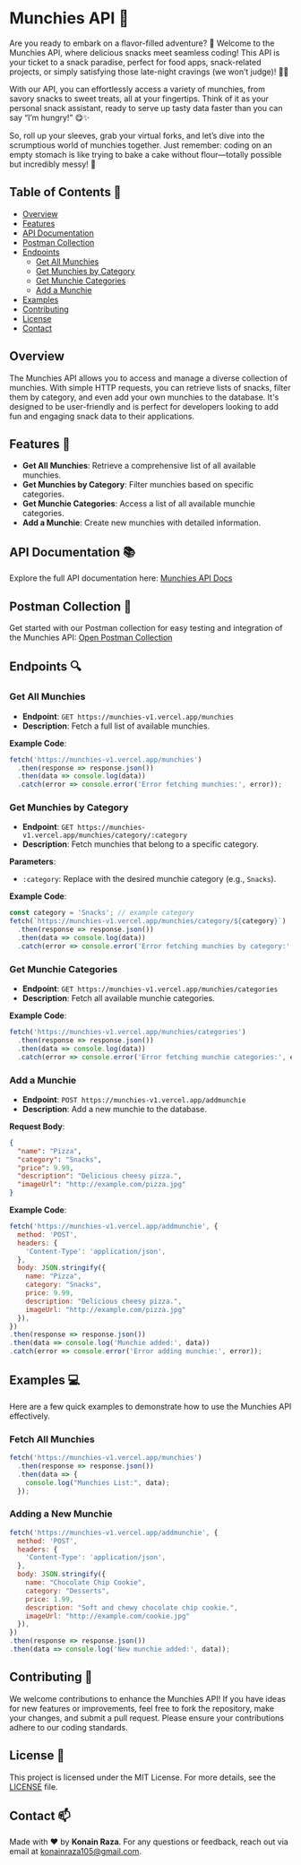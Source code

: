 # Munchies API 🍪

Are you ready to embark on a flavor-filled adventure? 🌟 Welcome to the Munchies API, where delicious snacks meet seamless coding! This API is your ticket to a snack paradise, perfect for food apps, snack-related projects, or simply satisfying those late-night cravings (we won’t judge)! 🍕🍩

With our API, you can effortlessly access a variety of munchies, from savory snacks to sweet treats, all at your fingertips. Think of it as your personal snack assistant, ready to serve up tasty data faster than you can say “I’m hungry!” 😋✨

So, roll up your sleeves, grab your virtual forks, and let’s dive into the scrumptious world of munchies together. Just remember: coding on an empty stomach is like trying to bake a cake without flour—totally possible but incredibly messy! 🎉


## Table of Contents 📖
- [Overview](#overview)
- [Features](#features)
- [API Documentation](#api-documentation)
- [Postman Collection](#postman-collection)
- [Endpoints](#endpoints)
  - [Get All Munchies](#get-all-munchies)
  - [Get Munchies by Category](#get-munchies-by-category)
  - [Get Munchie Categories](#get-munchie-categories)
  - [Add a Munchie](#add-a-munchie)
- [Examples](#examples)
- [Contributing](#contributing)
- [License](#license)
- [Contact](#contact)

## Overview
The Munchies API allows you to access and manage a diverse collection of munchies. With simple HTTP requests, you can retrieve lists of snacks, filter them by category, and even add your own munchies to the database. It's designed to be user-friendly and is perfect for developers looking to add fun and engaging snack data to their applications.

## Features 🌟
- **Get All Munchies**: Retrieve a comprehensive list of all available munchies.
- **Get Munchies by Category**: Filter munchies based on specific categories.
- **Get Munchie Categories**: Access a list of all available munchie categories.
- **Add a Munchie**: Create new munchies with detailed information.

## API Documentation 📚
Explore the full API documentation here: [Munchies API Docs](https://munchies-v1.vercel.app/docs)

## Postman Collection 🔗
Get started with our Postman collection for easy testing and integration of the Munchies API:
[Open Postman Collection](https://www.postman.com/security-specialist-55932751/munchies/collection/rlxbo0q/munchies?action=share&creator=37681364)

## Endpoints 🔍

### Get All Munchies
- **Endpoint**: `GET https://munchies-v1.vercel.app/munchies`
- **Description**: Fetch a full list of available munchies.

**Example Code**:
```javascript
fetch('https://munchies-v1.vercel.app/munchies')
  .then(response => response.json())
  .then(data => console.log(data))
  .catch(error => console.error('Error fetching munchies:', error));
```

### Get Munchies by Category
- **Endpoint**: `GET https://munchies-v1.vercel.app/munchies/category/:category`
- **Description**: Fetch munchies that belong to a specific category.

**Parameters**:
- `:category`: Replace with the desired munchie category (e.g., `Snacks`).

**Example Code**:
```javascript
const category = 'Snacks'; // example category
fetch(`https://munchies-v1.vercel.app/munchies/category/${category}`)
  .then(response => response.json())
  .then(data => console.log(data))
  .catch(error => console.error('Error fetching munchies by category:', error));
```

### Get Munchie Categories
- **Endpoint**: `GET https://munchies-v1.vercel.app/munchies/categories`
- **Description**: Fetch all available munchie categories.

**Example Code**:
```javascript
fetch('https://munchies-v1.vercel.app/munchies/categories')
  .then(response => response.json())
  .then(data => console.log(data))
  .catch(error => console.error('Error fetching munchie categories:', error));
```

### Add a Munchie
- **Endpoint**: `POST https://munchies-v1.vercel.app/addmunchie`
- **Description**: Add a new munchie to the database.

**Request Body**:
```json
{
  "name": "Pizza",
  "category": "Snacks",
  "price": 9.99,
  "description": "Delicious cheesy pizza.",
  "imageUrl": "http://example.com/pizza.jpg"
}
```

**Example Code**:
```javascript
fetch('https://munchies-v1.vercel.app/addmunchie', {
  method: 'POST',
  headers: {
    'Content-Type': 'application/json',
  },
  body: JSON.stringify({
    name: "Pizza",
    category: "Snacks",
    price: 9.99,
    description: "Delicious cheesy pizza.",
    imageUrl: "http://example.com/pizza.jpg"
  }),
})
.then(response => response.json())
.then(data => console.log('Munchie added:', data))
.catch(error => console.error('Error adding munchie:', error));
```

## Examples 💻
Here are a few quick examples to demonstrate how to use the Munchies API effectively.

### Fetch All Munchies
```javascript
fetch('https://munchies-v1.vercel.app/munchies')
  .then(response => response.json())
  .then(data => {
    console.log("Munchies List:", data);
  });
```

### Adding a New Munchie
```javascript
fetch('https://munchies-v1.vercel.app/addmunchie', {
  method: 'POST',
  headers: {
    'Content-Type': 'application/json',
  },
  body: JSON.stringify({
    name: "Chocolate Chip Cookie",
    category: "Desserts",
    price: 1.99,
    description: "Soft and chewy chocolate chip cookie.",
    imageUrl: "http://example.com/cookie.jpg"
  }),
})
.then(response => response.json())
.then(data => console.log('New munchie added:', data));
```

## Contributing 🤝
We welcome contributions to enhance the Munchies API! If you have ideas for new features or improvements, feel free to fork the repository, make your changes, and submit a pull request. Please ensure your contributions adhere to our coding standards.

## License 📜
This project is licensed under the MIT License. For more details, see the [LICENSE](LICENSE) file.

## Contact 📫
Made with ❤️ by **Konain Raza**. For any questions or feedback, reach out via email at [konainraza105@gmail.com](mailto:konainraza105@gmail.com).
